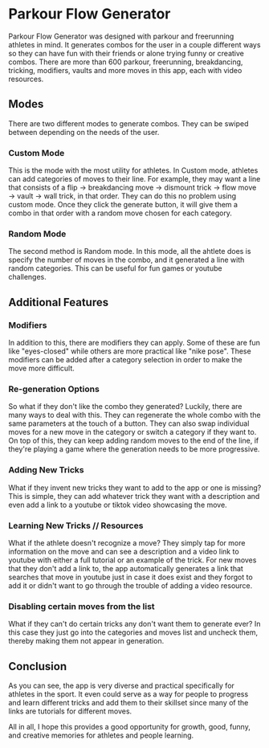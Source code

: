 # Parkour Flow Generator

Parkour Flow Generator was designed with parkour and freerunning athletes in mind. It generates combos for the user in a couple different ways so they can have fun with their friends or alone trying funny or creative combos. There are more than 600 parkour, freerunning, breakdancing, tricking, modifiers, vaults and more moves in this app, each with video resources.

## Modes

There are two different modes to generate combos. They can be swiped between depending on the needs of the user.

### Custom Mode
This is the mode with the most utility for athletes. In Custom mode, athletes can add categories of moves to their line. For example, they may want a line that consists of a flip -> breakdancing move -> dismount trick -> flow move -> vault -> wall trick, in that order. They can do this no problem using custom mode. Once they click the generate button, it will give them a combo in that order with a random move chosen for each category. 

### Random Mode
The second method is Random mode. In this mode, all the ahtlete does is specify the number of moves in the combo, and it generated a line with random categories. This can be useful for fun games or youtube challenges.

## Additional Features
### Modifiers
In addition to this, there are modifiers they can apply. Some of these are fun like "eyes-closed" while others are more practical like "nike pose". These modifiers can be added after a category selection in order to make the move more difficult. 

### Re-generation Options
So what if they don't like the combo they generated? Luckily, there are many ways to deal with this. They can regenerate the whole combo with the same parameters at the touch of a button. They can also swap individual moves for a new move in the category or switch a category if they want to. On top of this, they can keep adding random moves to the end of the line, if they're playing a game where the generation needs to be more progressive. 

### Adding New Tricks
What if they invent new tricks they want to add to the app or one is missing? This is simple, they can add whatever trick they want with a description and even add a link to a youtube or tiktok video showcasing the move. 

### Learning New Tricks // Resources
What if the athlete doesn't recognize a move? They simply tap for more information on the move and can see a description and a video link to youtube with either a full tutorial or an example of the trick. For new moves that they don't add a link to, the app automatically generates a link that searches that move in youtube just in case it does exist and they forgot to add it or didn't want to go through the trouble of adding a video resource. 

### Disabling certain moves from the list
What if they can't do certain tricks any don't want them to generate ever? In this case they just go into the categories and moves list and uncheck them, thereby making them not appear in generation.

## Conclusion
As you can see, the app is very diverse and practical specifically for athletes in the sport. It even could serve as a way for people to progress and learn different tricks and add them to their skillset since many of the links are tutorials for different moves. 

All in all, I hope this provides a good opportunity for growth, good, funny, and creative memories for athletes and people learning. 
